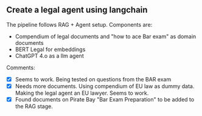 ## Create a legal agent using langchain

The pipeline follows RAG + Agent setup. Components are:
 - Compendium of legal documents and "how to ace Bar exam" as domain documents
 - BERT Legal for embeddings
 - ChatGPT 4.o as a llm agent 

 Comments:
- [x] Seems to work. Being tested on questions from the BAR exam 
- [x] Needs more documents. Using compendium of EU law as dummy data. Making the legal agent an EU lawyer. Seems to work. 
- [x] Found documents on Pirate Bay "Bar Exam Preparation" to be added to the RAG stage. 
